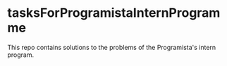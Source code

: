 # tasksForProgramistaInternProgramme
This repo contains solutions to the problems of the Programista's intern program.

